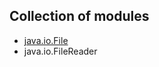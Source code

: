 ## Collection of modules 
- [java.io.File](https://github.com/p-cap/AppSec-POC/blob/main/Absolute%20Path%20Traversal/Lang/Java/fileDemo.md)
- java.io.FileReader
